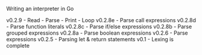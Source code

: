 Writing an interpreter in Go

v0.2.9      - Read - Parse - Print - Loop
v0.2.8e     - Parse call expressions
v0.2.8d     - Parse function literals
v0.2.8c     - Parse if/else expressions
v0.2.8b     - Parse grouped expressions
v0.2.8a     - Parse boolean expressions
v0.2.6      - Parse expressions
v0.2.5      - Parsing let & return statements
v0.1        - Lexing is complete

